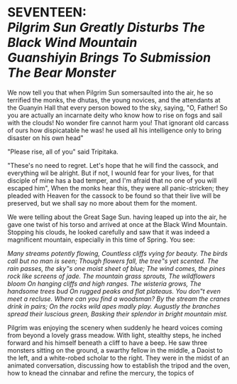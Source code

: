 # SEVENTEEN:<br> *Pilgrim Sun Greatly Disturbs The Black Wind Mountain <br> Guanshiyin Brings To Submission The Bear Monster*

We now tell you that when Pilgrim Sun somersaulted into the air, he so terrified the monks, the dhutas, the young novices, and the attendants at the Guanyin Hall that every person bowed to the sky, saying, "O, Father! So you are actually an incarnate deity who know how to rise on fogs and sail with the clouds! No wonder fire cannot harm you! That ignorant old carcass of ours how dispicatable he was! he used all his intelligence only to bring disaster on his own head"

"Please rise, all of you" said Tripitaka.

"These's no need to regret. Let's hope that he will find the cassock, and everything wil be alright. But if not, I wounld fear for your lives, for that disciple of mine has a bad temper, and I'm afraid that no one of you will escaped him", When the monks hear this, they were all panic-stricken; they pleaded with Heaven for the cassock to be found so that their live will be preserved, but we shall say no more about them for the moment.

We were telling about the Great Sage Sun. having leaped up into the air, he gave one twist of his torso and arrived at once at the Black Wind Mountain. Stopping his clouds, he looked carefully and saw that it was indeed a magnificent mountain, especially in this time of Spring. You see:

*Many streams potently flowing,
Countless cliffs vying for beauty.
The birds call but no man is seen;
Though flowers fall, the tree‟s yet scented.
The rain passes, the sky‟s one moist sheet of blue;
The wind comes, the pines rock like screens of jade.
The mountain grass sprouts,
The wildflowers bloom
On hanging cliffs and high ranges.
The wisteria grows,
The handsome trees bud
On rugged peaks and flat plateaus.
You don‟t even meet a recluse.
Where can you find a woodsman?
By the stream the cranes drink in pairs;
On the rocks wild apes madly play.
Augustly the branches spread their luscious green,
Basking their splendor in bright mountain mist.*

Pilgrim was enjoying the scenery when suddenly he heard voices coming from beyond a lovely grass meadow. With light, stealthy steps, he inched forward and his himself beneath a cliff to have a beep. He saw three monsters sitting on the ground, a swarthy fellow in the middle, a Daoist to the left, and a white-robed scholar to the right. They were in the midst of an animated conversation, discussing how to establish the tripod and the oven, how to knead the cinnabar and refine the mercury, the topics of

